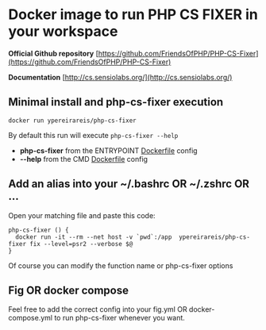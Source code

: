 # Docker image to run PHP CS FIXER in your workspace

**Official Github repository**
[https://github.com/FriendsOfPHP/PHP-CS-Fixer](https://github.com/FriendsOfPHP/PHP-CS-Fixer)

**Documentation**
[http://cs.sensiolabs.org/](http://cs.sensiolabs.org/)

Minimal install and php-cs-fixer execution
-----------------------

```
docker run ypereirareis/php-cs-fixer
```

By default this run will execute `php-cs-fixer --help`

* **php-cs-fixer** from the ENTRYPOINT [Dockerfile](./Dockerfile) config
* **--help** from the CMD [Dockerfile](./Dockerfile) config


Add an alias into your ~/.bashrc OR ~/.zshrc OR ...
---------------------------

Open your matching file and paste this code:

```
php-cs-fixer () {
  docker run -it --rm --net host -v `pwd`:/app  ypereirareis/php-cs-fixer fix --level=psr2 --verbose $@
}
```

Of course you can modify the function name or php-cs-fixer options


Fig OR docker compose
---------------------------

Feel free to add the correct config into your fig.yml OR docker-compose.yml to run php-cs-fixer whenever you want.
